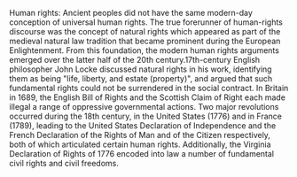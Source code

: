 Human rights: Ancient peoples did not have the same modern-day conception of universal human rights. The true forerunner of human-rights discourse was the concept of natural rights which appeared as part of the medieval natural law tradition that became prominent during the European Enlightenment. From this foundation, the modern human rights arguments emerged over the latter half of the 20th century.17th-century English philosopher John Locke discussed natural rights in his work, identifying them as being "life, liberty, and estate (property)", and argued that such fundamental rights could not be surrendered in the social contract. In Britain in 1689, the English Bill of Rights and the Scottish Claim of Right each made illegal a range of oppressive governmental actions. Two major revolutions occurred during the 18th century, in the United States (1776) and in France (1789), leading to the United States Declaration of Independence and the French Declaration of the Rights of Man and of the Citizen respectively, both of which articulated certain human rights. Additionally, the Virginia Declaration of Rights of 1776 encoded into law a number of fundamental civil rights and civil freedoms.
